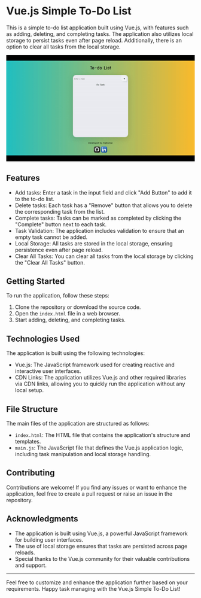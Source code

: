 # Vue.js Simple To-Do List

This is a simple to-do list application built using Vue.js, with features such as adding, deleting, and completing tasks. The application also utilizes local storage to persist tasks even after page reload. Additionally, there is an option to clear all tasks from the local storage.

![To-Do List App](assets/to-do-list.gif)

## Features

- Add tasks: Enter a task in the input field and click "Add Button" to add it to the to-do list.
- Delete tasks: Each task has a "Remove" button that allows you to delete the corresponding task from the list.
- Complete tasks: Tasks can be marked as completed by clicking the "Complete" button next to each task.
- Task Validation: The application includes validation to ensure that an empty task cannot be added.
- Local Storage: All tasks are stored in the local storage, ensuring persistence even after page reload.
- Clear All Tasks: You can clear all tasks from the local storage by clicking the "Clear All Tasks" button.

## Getting Started

To run the application, follow these steps:

1. Clone the repository or download the source code.
2. Open the `index.html` file in a web browser.
3. Start adding, deleting, and completing tasks.

## Technologies Used

The application is built using the following technologies:

- Vue.js: The JavaScript framework used for creating reactive and interactive user interfaces.
- CDN Links: The application utilizes Vue.js and other required libraries via CDN links, allowing you to quickly run the application without any local setup.

## File Structure

The main files of the application are structured as follows:

- `index.html`: The HTML file that contains the application's structure and templates.
- `main.js`: The JavaScript file that defines the Vue.js application logic, including task manipulation and local storage handling.

## Contributing

Contributions are welcome! If you find any issues or want to enhance the application, feel free to create a pull request or raise an issue in the repository.

## Acknowledgments

- The application is built using Vue.js, a powerful JavaScript framework for building user interfaces.
- The use of local storage ensures that tasks are persisted across page reloads.
- Special thanks to the Vue.js community for their valuable contributions and support.

---

Feel free to customize and enhance the application further based on your requirements. Happy task managing with the Vue.js Simple To-Do List!